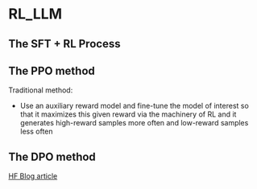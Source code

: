 # RL_LLM

## The SFT + RL Process


## The PPO method

Traditional method:
- Use an auxiliary reward model and fine-tune the model of interest so that it maximizes this given reward via the machinery of RL and it generates high-reward samples more often and low-reward samples less often


## The DPO method
[HF Blog article](https://huggingface.co/blog/dpo-trl)
